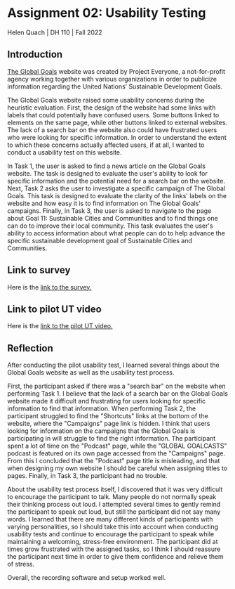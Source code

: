 # Assignment 02: Usability Testing
Helen Quach | DH 110 | Fall 2022

## Introduction
[The Global Goals](https://www.globalgoals.org/) website was created by Project Everyone, a not-for-profit agency working together with various organizations in order to publicize information regarding the United Nations’ Sustainable Development Goals.

The Global Goals website raised some usability concerns during the heuristic evaluation. First, the design of the website had some links with labels that could potentially have confused users. Some buttons linked to elements on the same page, while other buttons linked to external websites. The lack of a search bar on the website also could have frustrated users who were looking for specific information. In order to understand the extent to which these concerns actually affected users, if at all, I wanted to conduct a usability test on this website.

In Task 1, the user is asked to find a news article on the Global Goals website. The task is designed to evaluate the user's ability to look for specific information and the potential need for a search bar on the website. Next, Task 2 asks the user to investigate a specific campaign of The Global Goals. This task is designed to evaluate the clarity of the links' labels on the website and how easy it is to find information on The Global Goals' campaigns. Finally, in Task 3, the user is asked to navigate to the page about Goal 11: Sustainable Cities and Communities and to find things one can do to improve their local community. This task evaluates the user's ability to access information about what people can do to help advance the specific sustainable development goal of Sustainable Cities and Communities.

## Link to survey
Here is the [link to the survey.](https://forms.gle/PJA7KYHZ6QmWn48u9)

## Link to pilot UT video
Here is the [link to the pilot UT video.](https://drive.google.com/file/d/15e7kQ5PlX74z86wKVT0W4dHxzhvrBIOp/view?usp=sharing)

## Reflection
After conducting the pilot usability test, I learned several things about the Global Goals website as well as the usability test process.

First, the participant asked if there was a "search bar" on the website when performing Task 1. I believe that the lack of a search bar on the Global Goals website made it difficult and frustrating for users looking for specific information to find that information. When performing Task 2, the participant struggled to find the "Shortcuts" links at the bottom of the website, where the "Campaigns" page link is hidden. I think that users looking for information on the campaigns that the Global Goals is participating in will struggle to find the right information. The participant spent a lot of time on the "Podcast" page, while the "GLOBAL GOALCASTS" podcast is featured on its own page accessed from the "Campaigns" page. From this I concluded that the "Podcast" page title is misleading, and that when designing my own website I should be careful when assigning titles to pages. Finally, in Task 3, the participant had no trouble.

About the usability test process itself, I discovered that it was very difficult to encourage the participant to talk. Many people do not normally speak their thinking process out loud. I attempted several times to gently remind the participant to speak out loud, but still the participant did not say many words. I learned that there are many different kinds of participants with varying personalities, so I should take this into account when conducting usability tests and continue to encourage the participant to speak while maintaining a welcoming, stress-free environment. The participant did at times grow frustrated with the assigned tasks, so I think I should reassure the participant next time in order to give them confidence and relieve them of stress. 

Overall, the recording software and setup worked well. 
